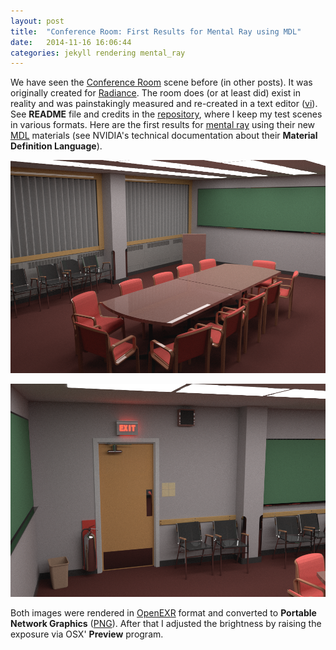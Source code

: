 ```yaml
---
layout: post
title:  "Conference Room: First Results for Mental Ray using MDL"
date:   2014-11-16 16:06:44
categories: jekyll rendering mental_ray
---
```


We have seen the [Conference Room][conf-room] scene before (in other
posts). It was originally created for [Radiance][radiance]. The room
does (or at least did) exist in reality and was painstakingly measured
and re-created in a text editor ([vi][vi]). See __README__ file and
credits in the [repository][repo], where I keep my test scenes in
various formats. Here are the first results for [mental
ray][mental-ray] using their new [MDL][mdl] materials (see NVIDIA's
technical documentation about their __Material Definition Language__).

<img src="/assets/conference_room_mental_ray_current_01.png"
alt="First camera perspective rendered by mental ray" width="650"
class="img-thumbnail"/>

<img src="/assets/conference_room_mental_ray_door1_01.png"
alt="Second camera perspective rendered by mental ray" width="650"
class="img-thumbnail"/>

Both images were rendered in [OpenEXR][openexr] format and converted
to __Portable Network Graphics__ ([PNG][png]). After that I adjusted
the brightness by raising the exposure via OSX' __Preview__ program.

[conf-room]:          https://www.janwalter.org/renderforum/index.php?topic=15.0
[radiance]:           http://radsite.lbl.gov/radiance
[vi]:                 https://en.wikipedia.org/wiki/Vi
[repo]:               https://github.com/wahn/export_multi/tree/master/04_conference_room
[mental-ray]:         http://www.nvidia-arc.com/mentalray.html
[mdl]:                http://www.nvidia-arc.com/products/iray/technical-documentation.html
[openexr]:            http://www.openexr.org
[png]:                http://en.wikipedia.org/wiki/Portable_Network_Graphics
